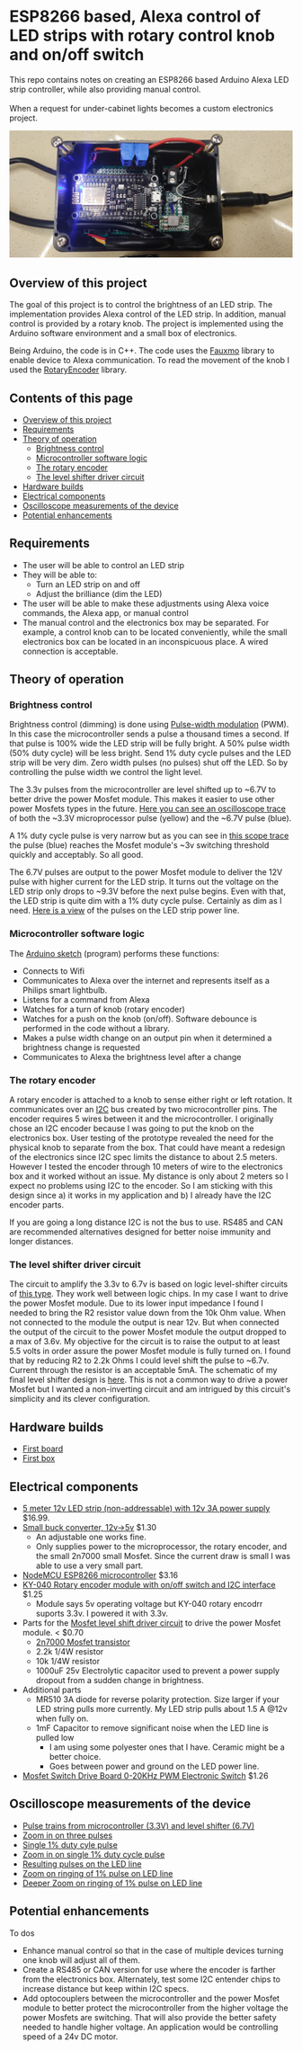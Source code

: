 # ESP8266 based, Alexa control of LED strips with rotary control knob and on/off switch
This repo contains notes on creating an ESP8266 based Arduino Alexa LED strip controller, while also providing manual control.  
<br />
When a request for under-cabinet lights becomes a custom electronics project.
<br /> 

![First Box](/assets/first_box.jpg)

## Overview of this project
The goal of this project is to control the brightness of an LED strip. The implementation provides Alexa control of the LED strip.  In addition, manual control is provided by a rotary knob.  The project is implemented using the Arduino software environment and a small box of electronics. 

Being Arduino, the code is in C++.  The code uses the [Fauxmo](https://github.com/vintlabs/fauxmoESP) library to enable device to Alexa communication.  To read the movement of the knob I used the [RotaryEncoder](https://github.com/mathertel/RotaryEncoder) library.

## Contents of this page
* [Overview of this project](#overview-of-this-project)
* [Requirements](#Requirements)
* [Theory of operation](#theory-of-operation)
  * [Brightness control](#brightness-control)
  * [Microcontroller software logic](#microcontroller-software-logic)
  * [The rotary encoder](#the-rotary-encoder)
  * [The level shifter driver circuit](#the-level-shifter-driver-circuit)
* [Hardware builds](#hardware-builds)
* [Electrical components](#electrical-components) 
* [Oscilloscope measurements of the device](#oscilloscope-measurements-of-the-device)
* [Potential enhancements](#potential-enhancements)

## Requirements
* The user will be able to control an LED strip
* They will be able to:
   * Turn an LED strip on and off
   * Adjust the brilliance (dim the LED)
* The user will be able to make these adjustments using Alexa voice commands, the Alexa app, or manual control
* The manual control and the electronics box may be separated.  For example, a control knob can to be located conveniently, while the small electronics box can be located in an inconspicuous place.  A wired connection is acceptable.

## Theory of operation

### Brightness control
Brightness control (dimming) is done using [Pulse-width modulation](https://en.wikipedia.org/wiki/Pulse-width_modulation) (PWM).  In this case the microcontroller sends a pulse a thousand times a second.  If that pulse is 100% wide the LED strip will be fully bright.  A 50% pulse width (50% duty cycle) will be less bright. Send 1% duty cycle pulses and the LED strip will be very dim.  Zero width pulses (no pulses) shut off the LED.  So by controlling the pulse width we control the light level.

The 3.3v pulses from the microcontroller are level shifted up to ~6.7V to better drive the power Mosfet module.  This makes it easier to use other power Mosfets types in the future. [Here you can see an oscilloscope trace](/assets/scope_images/best/dimmer_driver_triple_pulse.png) of both the ~3.3V microprocessor pulse (yellow) and the ~6.7V pulse (blue).

A 1% duty cycle pulse is very narrow but as you can see in [this scope trace](/assets/scope_images/best/dimmer_driver_1per_zoom.png) the pulse (blue) reaches the Mosfet module's ~3v switching threshold quickly and acceptably.  So all good.

The 6.7V pulses are output to the power Mosfet module to deliver the 12V pulse with higher current for the LED strip.  It turns out the voltage on the LED strip only drops to ~9.3V before the next pulse begins.  Even with that, the LED strip is quite dim with a 1% duty cycle pulse. Certainly as dim as I need.  [Here is a view](/assets/scope_images/best/LED_strip_PWM_with_1uf2.png) of the pulses on the LED strip power line.

### Microcontroller software logic
The [Arduino sketch](/code/esp8266_alexa_led_control_w_encoder/esp8266_alexa_led_control_w_encoder.ino) (program) performs these functions:
* Connects to Wifi
* Communicates to Alexa over the internet and represents itself as a Philips smart lightbulb.
* Listens for a command from Alexa
* Watches for a turn of knob (rotary encoder)
* Watches for a push on the knob (on/off).  Software debounce is performed in the code without a library.
* Makes a pulse width change on an output pin when it determined a brightness change is requested
* Communicates to Alexa the brightness level after a change

### The rotary encoder
A rotary encoder is attached to a knob to sense either right or left rotation.  It communicates over an [I2C](https://en.wikipedia.org/wiki/I%C2%B2C) bus created by two microcontroller pins.  The encoder requires 5 wires between it and the microcontroller.  I originally chose an I2C encoder because I was going to put the knob on the electronics box.  User testing of the prototype revealed the need for the physical knob to separate from the box.  That could have meant a redesign of the electronics since I2C spec limits the distance to about 2.5 meters.  However I tested the encoder through 10 meters of wire to the electronics box and it worked without an issue.  My distance is only about 2 meters so I expect no problems using I2C to the encoder.  So I am sticking with this design since a) it works in my application and b) I already have the I2C encoder parts.

If you are going a long distance I2C is not the bus to use.  RS485 and CAN are recommended alternatives designed for better noise immunity and longer distances.

### The level shifter driver circuit
The circuit to amplify the 3.3v to 6.7v is based on logic level-shifter circuits of [this type](/assets/bi_directional_level_shifter_circuit_diagram.jpg).  They work well between logic chips.  In my case I want to drive the power Mosfet module.  Due to its lower input impedance I found I needed to bring the R2 resistor value down from the 10k Ohm value.  When not connected to the module the output is near 12v.  But when connected the output of the circuit to the power Mosfet module the output dropped to a max of 3.6v.  My objective for the circuit is to raise the output to at least 5.5 volts in order assure the power Mosfet module is fully turned on.  I found that by reducing R2 to 2.2k Ohms I could level shift the pulse to ~6.7v.  Current through the resistor is an acceptable 5mA.  The schematic of my final level shifter design is [here](/assets/bi_directional_level_shifter_circuit_diagram_crop.png).  This is not a common way to drive a power Mosfet but I wanted a non-inverting circuit and am intrigued by this circuit's simplicity and its clever configuration.

## Hardware builds
* [First board](/assets/first_board.jpg)
* [First box](/assets/first_box.jpg)

## Electrical components
* [5 meter 12v LED strip (non-addressable) with 12v 3A power supply](https://www.ebay.com/itm/126175699898)  $16.99.
* [Small buck converter, 12v->5v](https://www.amazon.com/gp/product/B0CDWW4XHL)   $1.30
    * An adjustable one works fine.  
    * Only supplies power to the microprocessor, the rotary encoder, and the small 2n7000 small Mosfet.  Since the current draw is small I was able to use a very small part. 
* [NodeMCU ESP8266 microcontroller](https://en.wikipedia.org/wiki/NodeMCU)   $3.16
* [KY-040 Rotary encoder module with on/off switch and I2C interface]()    $1.25
  * Module says 5v operating voltage but KY-040 rotary encodrr suports 3.3v. I powered it with 3.3v.
* Parts for the [Mosfet level shift driver circuit](/assets/bi_directional_level_shifter_circuit_diagram_crop.png) to drive the power Mosfet module. 
  < $0.70
  * [2n7000 Mosfet transistor](https://www.digikey.com/en/htmldatasheets/production/99360/0/0/1/2n7000-datasheet)
  * 2.2k 1/4W resistor
  * 10k 1/4W resistor
  * 1000uF 25v Electrolytic capacitor used to prevent a power supply dropout from a sudden change in brightness.
* Additional parts
  * MR510 3A diode for reverse polarity protection. Size larger if your LED string pulls more currently.  My LED strip pulls about 1.5 A @12v when fully on. 
  * 1mF Capacitor to remove significant noise when the LED line is pulled low
    * I am using some polyester ones that I have.  Ceramic might be a better choice.
    * Goes between power and ground on the LED power line.
* [Mosfet Switch Drive Board 0-20KHz PWM Electronic Switch](https://www.amazon.com/gp/product/B08CXB4WC)    $1.26

## Oscilloscope measurements of the device
* [Pulse trains from microcontroller (3.3V) and level shifter (6.7V)](/assets/scope_images/best/dimmer_driver_many_pulses.png)
* [Zoom in on three pulses](/assets/scope_images/best/dimmer_driver_triple_pulse.png)
* [Single 1% duty cyle pulse](/assets/scope_images/best/dimmer_driver_1per_zoom.png) 
* [Zoom in on single 1% duty cycle pulse](/assets/scope_images/best/dimmer_driver_zoom_in.png)
* [Resulting pulses on the LED line](/assets/scope_images/best/LED_strip_PWM_with_1uf2.png)
* [Zoom on ringing of 1% pulse on LED line](/assets/scope_images/best/LED_strip_PWM_with_1uf_rise_and_ring2.png)
* [Deeper Zoom on ringing of 1% pulse on LED line](/assets/scope_images/best/LED_strip_PWM_with_1uf_rise_and_ring1.png)

## Potential enhancements
To dos
* Enhance manual control so that in the case of multiple devices turning one knob will adjust all of them.
* Create a RS485 or CAN version for use where the encoder is farther from the electronics box.  Alternately, test some I2C entender chips to increase distance but keep within I2C specs.
* Add optocouplers between the microcontroller and the power Mosfet module to better protect the microcontroller from the higher voltage the power Mosfets are switching.  That will also provide the better safety needed to handle higher voltage.  An application would be controlling speed of a 24v DC motor.

